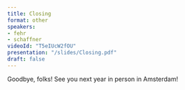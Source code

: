 ```yaml
---
title: Closing
format: other
speakers:
- fehr
- schaffner
videoId: "T5eIUcW2fOU"
presentation: "/slides/Closing.pdf"
draft: false
---
```

Goodbye, folks! See you next year in person in Amsterdam!
